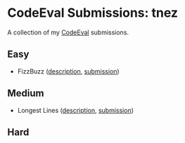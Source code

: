 # CodeEval Submissions: tnez

A collection of my [CodeEval](https://www.codeeval.com)
submissions.

## Easy

- FizzBuzz
  ([description](https://www.codeeval.com/open_challenges/1/), [submission](./fizz_buzz/submission.py2))

## Medium

- Longest Lines
  ([description](https://www.codeeval.com/open_challenges/2/), [submission](./longest-lines/submission.py3))

## Hard
